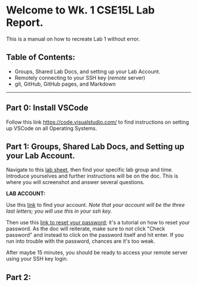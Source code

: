 # Welcome to Wk. 1 CSE15L Lab Report.
This is a manual on how to recreate Lab 1 without error.
## Table of Contents:
- Groups, Shared Lab Docs, and setting up your Lab Account.
- Remotely connecting to your SSH key (*remote* server)
- git, GitHub, GitHub pages, and Markdown
---

## Part 0: Install VSCode
Follow this link https://code.visualstudio.com/ to find instructions on setting up VSCode on all Operating Systems.
## Part 1: Groups, Shared Lab Docs, and Setting up your Lab Account.
Navigate to this [lab sheet](https://docs.google.com/spreadsheets/d/1xJN0bQ6b0whZwdimxtdBe41Ot-JgnvOJGFEh_VmcXcY/edit#gid=0), then find your specific lab group and time. Introduce yourselves and further instructions will be on the doc. This is where you will screenshot and answer several questions.

**LAB ACCOUNT:** 

Use this [link](https://sdacs.ucsd.edu/~icc/index.php) to find your account. 
*Note that your account will be the three last letters; you will use this in your ssh key.*

Then use this [link to reset your password](https://docs.google.com/document/d/1hs7CyQeh-MdUfM9uv99i8tqfneos6Y8bDU0uhn1wqho/edit); it's a tutorial on how to reset your password. As the doc will reiterate, make sure to not click "Check password" and instead to click on the password itself and hit enter. If you run into trouble with the password, chances are it's too weak.

After maybe 15 minutes, you should be ready to access your remote server using your SSH key login.

## Part 2: 
